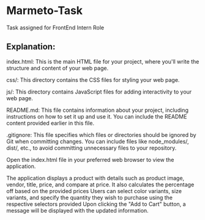 # Marmeto-Task
Task assigned for FrontEnd Intern Role


## Explanation:

index.html: This is the main HTML file for your project, where you'll write the structure and content of your web page.

css/: This directory contains the CSS files for styling your web page.

js/: This directory contains JavaScript files for adding interactivity to your web page.

README.md: This file contains information about your project, including instructions on how to set it up and use it. You can include the README content provided earlier in this file.

.gitignore: This file specifies which files or directories should be ignored by Git when committing changes. You can include files like node_modules/, dist/, etc., to avoid committing unnecessary files to your repository.

Open the index.html file in your preferred web browser to view the application.

The application displays a product with details such as product image, vendor, title, price, and compare at price. It also calculates the percentage off based on the provided prices
Users can select color variants, size variants, and specify the quantity they wish to purchase using the respective selectors provided
Upon clicking the "Add to Cart" button, a message will be displayed with the updated information.
